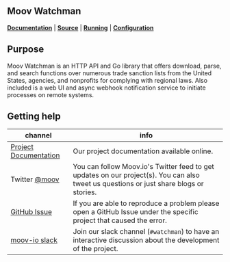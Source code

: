 ## Moov Watchman

**[Documentation](https://moov-io.github.io/watchman)** | **[Source](https://github.com/moov-io/watchman)** | **[Running](https://github.com/moov-io/watchman#usage)** | **[Configuration](https://github.com/moov-io/watchman#configuration-settings)**

## Purpose

Moov Watchman is an HTTP API and Go library that offers download, parse, and search functions over numerous trade sanction lists from the United States, agencies, and nonprofits for complying with regional laws. Also included is a web UI and async webhook notification service to initiate processes on remote systems.

## Getting help

 channel | info
 ------- | -------
 [Project Documentation](https://moov-io.github.io/watchman/) | Our project documentation available online.
Twitter [@moov](https://twitter.com/moov)	| You can follow Moov.io's Twitter feed to get updates on our project(s). You can also tweet us questions or just share blogs or stories.
[GitHub Issue](https://github.com/moov-io/watchman/issues) | If you are able to reproduce a problem please open a GitHub Issue under the specific project that caused the error.
[moov-io slack](https://slack.moov.io/) | Join our slack channel (`#watchman`) to have an interactive discussion about the development of the project.
